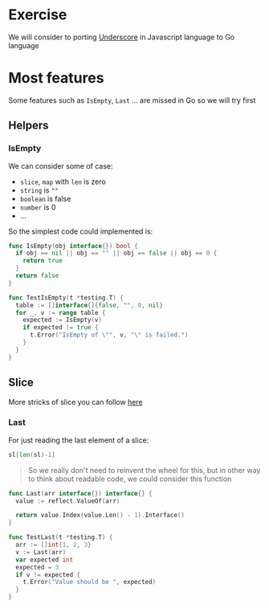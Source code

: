 # Exercise 

We will consider to porting [Underscore](https://github.com/jashkenas/underscore) in Javascript language to Go language

# Most features

Some features such as `IsEmpty`, `Last` ... are missed in Go so we will try first

## Helpers
###  IsEmpty

We can consider some of case:
- `slice`, `map` with `len` is zero
- `string` is `""`
- `boolean` is false
- `number` is 0
- ...

So the simplest code could implemented is:

```go
func IsEmpty(obj interface{}) bool {
  if obj == nil || obj == "" || obj == false || obj == 0 {
    return true
  }
  return false
}

func TestIsEmpty(t *testing.T) {
  table := []interface{}{false, "", 0, nil}
  for _, v := range table {
    expected := IsEmpty(v)
    if expected != true {
      t.Error("IsEmpty of \"", v, "\" is failed.")
    }
  }
}
```

## Slice

More stricks of slice you can follow [here](https://github.com/golang/go/wiki/SliceTricks)

### Last

For just reading the last element of a slice:

```go
sl[len(sl)-1]
```

> So we really don't need to reinvent the wheel for this, but in other way to think about readable code, we could consider this function

```go
func Last(arr interface{}) interface{} {
  value := reflect.ValueOf(arr)

  return value.Index(value.Len() - 1).Interface()
}

func TestLast(t *testing.T) {
  arr := []int{1, 2, 3}
  v := Last(arr)
  var expected int
  expected = 3
  if v != expected {
    t.Error("Value should be ", expected)
  }
}
```

